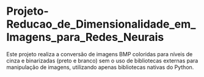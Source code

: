 # Projeto-Reducao_de_Dimensionalidade_em_Imagens_para_Redes_Neurais
Este projeto realiza a conversão de imagens BMP coloridas para níveis de cinza e binarizadas (preto e branco) sem o uso de bibliotecas externas para manipulação de imagens, utilizando apenas bibliotecas nativas do Python.
